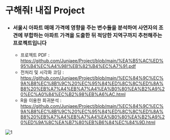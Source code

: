 # 구해줘! 내집 Project

- ### 서울시 아파트 매매 가격에 영향을 주는 변수들을 분석하여 사연자의 조견에 부합하는 아파트 가격을 도출한 뒤 적당한 지역구까지 추천해주는 프로젝트입니다
  - 프로젝트 PDF : https://github.com/Junjaee/Project/blob/main/%EA%B5%AC%ED%95%B4%EC%A4%98!%EB%82%B4%EC%A7%91.pdf
  - 전처리 및 시각화 코딩 : https://github.com/Junjaee/Project/blob/main/%EC%84%9C%EC%9A%B8%EC%8B%9C%20%EC%95%84%ED%8C%8C%ED%8A%B8%20%EB%A7%A4%EB%A7%A4%EA%B0%80%EA%B2%A9%20%EC%A0%84%EC%B2%98%EB%A6%AC.html
  - R을 이용한 회귀분석 : https://github.com/Junjaee/Project/blob/main/%EC%84%9C%EC%9A%B8%EC%8B%9C%20%EC%95%84%ED%8C%8C%ED%8A%B8%20%EB%A7%A4%EB%A7%A4%EA%B0%80%EA%B2%A9%20%ED%9A%8C%EA%B7%80%EB%B6%84%EC%84%9D.html

![1](https://user-images.githubusercontent.com/79733466/126157626-d1993013-d8a1-40d5-980a-147a3ae4d861.png)
